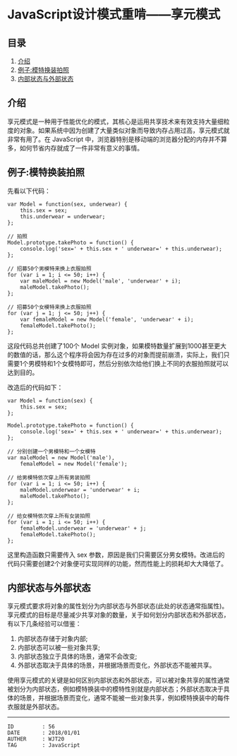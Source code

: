 
# JavaScript设计模式重啃——享元模式 #

## 目录 ##

1. [介绍](#href1)
2. [例子:模特换装拍照](#href2)
3. [内部状态与外部状态](#href3)

## <a name="href1">介绍</a> ##

享元模式是一种用于性能优化的模式，其核心是运用共享技术来有效支持大量细粒度的对象。如果系统中因为创建了大量类似对象而导致内存占用过高，享元模式就非常有用了。在 JavaScript 中，浏览器特别是移动端的浏览器分配的内存并不算多，如何节省内存就成了一件非常有意义的事情。

## <a name="href2">例子:模特换装拍照</a> ##

先看以下代码：

```
var Model = function(sex, underwear) {
    this.sex = sex;
    this.underwear = underwear;
};

// 拍照
Model.prototype.takePhoto = function() {
    console.log('sex=' + this.sex + ' underwear=' + this.underwear);
};

// 招募50个男模特来换上衣服拍照
for (var i = 1; i <= 50; i++) {
    var maleModel = new Model('male', 'underwear' + i);
    maleModel.takePhoto();
};

// 招募50个女模特来换上衣服拍照
for (var j = 1; j <= 50; j++) {
    var femaleModel = new Model('female', 'underwear' + i);
    femaleModel.takePhoto();
};
```

这段代码总共创建了100个 Model 实例对象，如果模特数量扩展到1000甚至更大的数值的话，那么这个程序将会因为存在过多的对象而提前崩溃，实际上，我们只需要1个男模特和1个女模特即可，然后分别依次给他们换上不同的衣服拍照就可以达到目的。

改造后的代码如下：

```
var Model = function(sex) {
    this.sex = sex;
};

Model.prototype.takePhoto = function() {
    console.log('sex=' + this.sex + ' underwear=' + this.underwear);
};

// 分别创建一个男模特和一个女模特
var maleModel = new Model('male'),
    femaleModel = new Model('female');

// 给男模特依次穿上所有男装拍照
for (var i = 1; i <= 50; i++) {
    maleModel.underwear = 'underwear' + i;
    maleModel.takePhoto();
};

// 给女模特依次穿上所有女装拍照
for (var i = 1; i <= 50; i++) {
    femaleModel.underwear = 'underwear' + j;
    femaleModel.takePhoto();
};
```

这里构造函数只需要传入 sex 参数，原因是我们只需要区分男女模特。改进后的代码只需要创建2个对象便可实现同样的功能，然而性能上的损耗却大大降低了。

## <a name="href3">内部状态与外部状态</a> ##

享元模式要求将对象的属性划分为内部状态与外部状态(此处的状态通常指属性)。享元模式的目标是尽量减少共享对象的数量，关于如何划分内部状态和外部状态，有以下几条经验可以借鉴：

1. 内部状态存储于对象内部;
2. 内部状态可以被一些对象共享;
3. 内部状态独立于具体的场景，通常不会改变;
4. 外部状态取决于具体的场景，并根据场景而变化，外部状态不能被共享。

使用享元模式的关键是如何区别内部状态和外部状态，可以被对象共享的属性通常被划分为内部状态，例如模特换装中的模特性别就是内部状态；外部状态取决于具体的场景，并根据场景而变化，通常不能被一些对象共享，例如模特换装中的每件衣服就是外部状态。

---

```
ID         : 56
DATE       : 2018/01/01
AUTHER     : WJT20
TAG        : JavaScript
```
